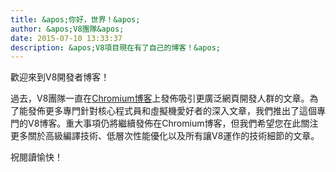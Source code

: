 ```yaml
---
title: &apos;你好，世界！&apos;
author: &apos;V8團隊&apos;
date: 2015-07-10 13:33:37
description: &apos;V8項目現在有了自己的博客！&apos;
---
```

歡迎來到V8開發者博客！

過去，V8團隊一直在[Chromium博客](https://blog.chromium.org/)上發佈吸引更廣泛網頁開發人群的文章。為了能發佈更多專門針對核心程式員和虛擬機愛好者的深入文章，我們推出了這個專門的V8博客。重大事項仍將繼續發佈在Chromium博客，但我們希望您在此關注更多關於高級編譯技術、低層次性能優化以及所有讓V8運作的技術細節的文章。

<!--truncate-->
祝閱讀愉快！
